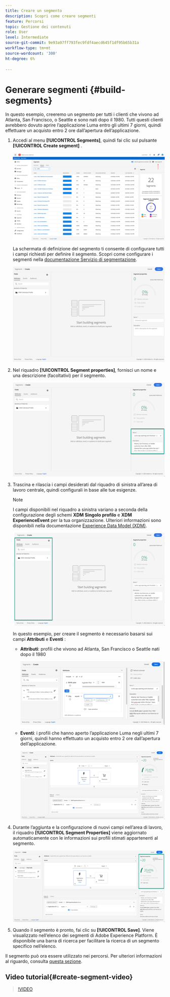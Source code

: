 ```yaml
---
title: Creare un segmento
description: Scopri come creare segmenti
feature: Percorsi
topic: Gestione dei contenuti
role: User
level: Intermediate
source-git-commit: 9e93a97ff793fec9fdf4aecd645f1df95b65b31a
workflow-type: tm+mt
source-wordcount: '300'
ht-degree: 6%

---
```


# Generare segmenti {#build-segments}

In questo esempio, creeremo un segmento per tutti i clienti che vivono ad Atlanta, San Francisco, o Seattle e sono nati dopo il 1980. Tutti questi clienti avrebbero dovuto aprire l’applicazione Luma entro gli ultimi 7 giorni, quindi effettuare un acquisto entro 2 ore dall’apertura dell’applicazione.

1. Accedi al menu **[!UICONTROL Segments]**, quindi fai clic sul pulsante **[!UICONTROL Create segment]** .

   ![](../assets/create-segment.png)

   La schermata di definizione del segmento ti consente di configurare tutti i campi richiesti per definire il segmento. Scopri come configurare i segmenti nella [documentazione Servizio di segmentazione](https://experienceleague.adobe.com/docs/experience-platform/segmentation/ui/overview.html).

   ![](../assets/segment-builder.png)

1. Nel riquadro **[!UICONTROL Segment properties]**, fornisci un nome e una descrizione (facoltativi) per il segmento.

   ![](../assets/segment-properties.png)

1. Trascina e rilascia i campi desiderati dal riquadro di sinistra all’area di lavoro centrale, quindi configurali in base alle tue esigenze.

   >[!NOTE]
   >
   >I campi disponibili nel riquadro a sinistra variano a seconda della configurazione degli schemi **XDM Singolo profilo** e **XDM ExperienceEvent** per la tua organizzazione.  Ulteriori informazioni sono disponibili nella documentazione [Experience Data Model (XDM)](https://experienceleague.adobe.com/docs/experience-platform/xdm/home.html?lang=it).

   ![](../assets/drag-fields.png)

   In questo esempio, per creare il segmento è necessario basarsi sui campi **Attributi** e **Eventi** :

   * **Attributi**: profili che vivono ad Atlanta, San Francisco o Seattle nati dopo il 1980

      ![](../assets/add-attributes.png)

   * **Eventi**: i profili che hanno aperto l’applicazione Luma negli ultimi 7 giorni, quindi hanno effettuato un acquisto entro 2 ore dall’apertura dell’applicazione.

      ![](../assets/add-events.png)

1. Durante l’aggiunta e la configurazione di nuovi campi nell’area di lavoro, il riquadro **[!UICONTROL Segment Properties]** viene aggiornato automaticamente con le informazioni sui profili stimati appartenenti al segmento.

   ![](../assets/segment-estimate.png)

1. Quando il segmento è pronto, fai clic su **[!UICONTROL Save]**. Viene visualizzato nell’elenco dei segmenti di Adobe Experience Platform. È disponibile una barra di ricerca per facilitare la ricerca di un segmento specifico nell’elenco.

Il segmento può ora essere utilizzato nei percorsi. Per ulteriori informazioni al riguardo, consulta [questa sezione](../segment/about-segments.md).

## Video tutorial{#create-segment-video}

>[!VIDEO](https://video.tv.adobe.com/v/334281?quality=12)
